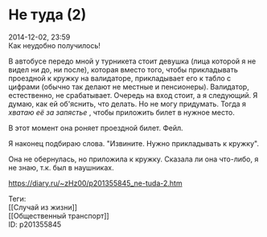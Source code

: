 Не туда (2)
============

   
 2014-12-02, 23:59   
  Как неудобно получилось!   
   
 В автобусе передо мной у турникета стоит девушка (лица которой я не видел ни до, ни после), которая вместо того, чтобы прикладывать проездной к кружку на валидаторе, прикладывает его к табло с цифрами (обычно так делают не местные и пенсионеры). Валидатор, естественно, не срабатывает. Очередь на вход стоит, а я следующий. Я думаю, как ей об'яснить, что делать. Но не могу придумать. Тогда я  *хватаю её за запястье*  , чтобы приложить билет в нужное место.   
   
 В этот момент она роняет проездной билет. Фейл.   
   
 Я наконец подбираю слова. "Извините. Нужно прикладывать к кружку".   
   
 Она не обернулась, но приложила к кружку. Сказала ли она что-либо, я не знаю, т.к. был в наушниках.   
    
 <https://diary.ru/~zHz00/p201355845_ne-tuda-2.htm>   
   
 Теги:   
 [[Случай из жизни]]   
 [[Общественный транспорт]]   
 ID: p201355845